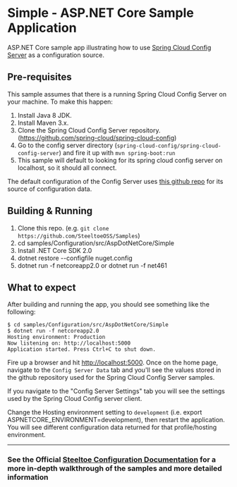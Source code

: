 # Simple - ASP.NET Core Sample Application

ASP.NET Core sample app illustrating how to use [Spring Cloud Config Server](http://projects.spring.io/spring-cloud) as a configuration source.

## Pre-requisites

This sample assumes that there is a running Spring Cloud Config Server on your machine. To make this happen:

1. Install Java 8 JDK.
1. Install Maven 3.x.
1. Clone the Spring Cloud Config Server repository. (<https://github.com/spring-cloud/spring-cloud-config>)
1. Go to the config server directory (`spring-cloud-config/spring-cloud-config-server`) and fire it up with `mvn spring-boot:run`
1. This sample will default to looking for its spring cloud config server on localhost, so it should all connect.

The default configuration of the Config Server uses [this github repo](https://github.com/spring-cloud-samples/config-repo) for its source of configuration data.

## Building & Running

1. Clone this repo. (e.g. `git clone https://github.com/SteeltoeOSS/Samples`)
1. cd samples/Configuration/src/AspDotNetCore/Simple
1. Install .NET Core SDK 2.0
1. dotnet restore --configfile nuget.config
1. dotnet run -f netcoreapp2.0 or dotnet run -f net461

## What to expect

After building and running the app, you should see something like the following:

```text
$ cd samples/Configuration/src/AspDotNetCore/Simple
$ dotnet run -f netcoreapp2.0
Hosting environment: Production
Now listening on: http://localhost:5000
Application started. Press Ctrl+C to shut down.
```

Fire up a browser and hit <http://localhost:5000>.  Once on the home page, navigate to the `Config Server Data` tab and you'll see the values stored in the github repository used for the Spring Cloud Config Server samples.

If you navigate to the "Config Server Settings" tab you will see the settings used by the Spring Cloud Config server client.

Change the Hosting environment setting to `development` (i.e. export ASPNETCORE_ENVIRONMENT=development), then restart the application. You will see different configuration data returned for that profile/hosting environment.

---

### See the Official [Steeltoe Configuration Documentation](https://steeltoe.io/docs/steeltoe-configuration) for a more in-depth walkthrough of the samples and more detailed information
